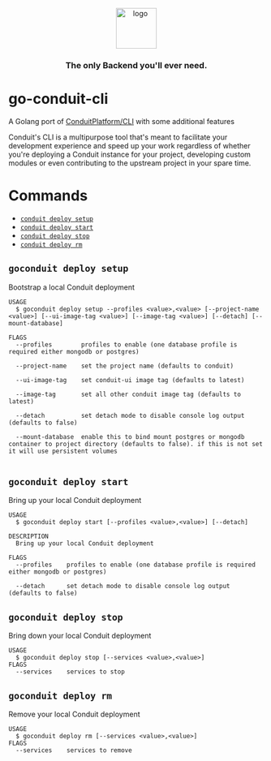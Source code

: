 <div align="center">
    <br>
    <a href="https://getconduit.dev" target="_blank"><img src="https://getconduit.dev/conduitLogo.svg" height="80px" alt="logo"/></a>
    <br/>
    <h3>The only Backend you'll ever need.</h3>
</div>

# go-conduit-cli
A Golang port of [ConduitPlatform/CLI](https://github.com/ConduitPlatform/CLI) with some additional features

Conduit's CLI is a multipurpose tool that's meant to facilitate your development experience and speed up your work
regardless of whether you're deploying a Conduit instance for your project, developing custom modules or even
contributing to the upstream project in your spare time.


# Commands
<!-- commands -->
<!-- * [`conduit cli update`](#conduit-cli-update) -->
* [`conduit deploy setup`](#goconduit-deploy-setup)
* [`conduit deploy start`](#goconduit-deploy-start)
* [`conduit deploy stop`](#goconduit-deploy-stop)
* [`conduit deploy rm`](#goconduit-deploy-rm)

<!-- * [`conduit deploy update`](#conduit-deploy-update) -->
<!-- * [`conduit generateClient graphql`](#conduit-generateclient-graphql) -->
<!-- * [`conduit generateClient rest`](#conduit-generateclient-rest) -->
<!-- * [`conduit generateSchema [PATH]`](#conduit-generateschema-path) -->
<!-- * [`conduit help [COMMAND]`](#conduit-help-command) -->
<!-- * [`conduit init`](#conduit-init) -->

<!-- ## `conduit cli update`

Update your CLI

```
USAGE
  $ conduit cli update

DESCRIPTION
  Update your CLI
``` -->

## `goconduit deploy setup`

Bootstrap a local Conduit deployment

```
USAGE
  $ goconduit deploy setup --profiles <value>,<value> [--project-name <value>] [--ui-image-tag <value>] [--image-tag <value>] [--detach] [--mount-database]

FLAGS
  --profiles        profiles to enable (one database profile is required either mongodb or postgres)

  --project-name    set the project name (defaults to conduit)

  --ui-image-tag    set conduit-ui image tag (defaults to latest)

  --image-tag       set all other conduit image tag (defaults to latest)

  --detach          set detach mode to disable console log output (defaults to false)

  --mount-database  enable this to bind mount postgres or mongodb container to project directory (defaults to false). if this is not set it will use persistent volumes


```

## `goconduit deploy start`

Bring up your local Conduit deployment

```
USAGE
  $ goconduit deploy start [--profiles <value>,<value>] [--detach]

DESCRIPTION
  Bring up your local Conduit deployment

FLAGS
  --profiles    profiles to enable (one database profile is required either mongodb or postgres)

  --detach      set detach mode to disable console log output (defaults to false)

```

## `goconduit deploy stop`

Bring down your local Conduit deployment

```
USAGE
  $ goconduit deploy stop [--services <value>,<value>]
FLAGS
  --services    services to stop
```

## `goconduit deploy rm`

Remove your local Conduit deployment

```
USAGE
  $ goconduit deploy rm [--services <value>,<value>]
FLAGS
  --services    services to remove
```